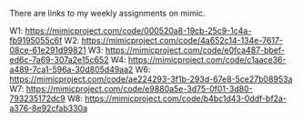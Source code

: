 There are links to my weekly assignments on mimic.

W1: https://mimicproject.com/code/000520a8-19cb-25c9-1c4a-fb9195055c6f
W2: https://mimicproject.com/code/4a652c14-134e-7617-08ce-61e291d99821
W3: https://mimicproject.com/code/e0fca487-bbef-ed6c-7a69-307a2e15c652
W4: https://mimicproject.com/code/c1aace36-a489-7ca1-596a-30d805d49aa2
W6: https://mimicproject.com/code/ae224293-3f1b-293d-67e8-5ce27b08953a
W7: https://mimicproject.com/code/e9880a5e-3d75-0f01-3d80-793235172dc9
W8: https://mimicproject.com/code/b4bc1d43-0ddf-bf2a-a376-8e92cfab330a

